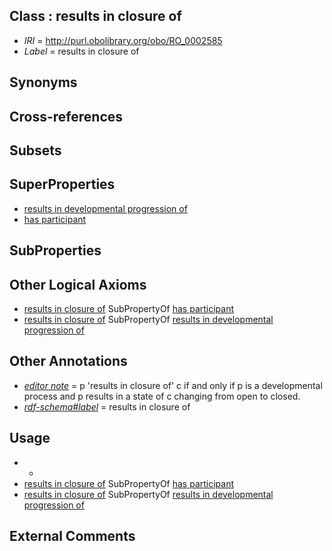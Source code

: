 
## Class : results in closure of

 * *IRI* = http://purl.obolibrary.org/obo/RO_0002585
 * *Label* = results in closure of

## Synonyms


## Cross-references


## Subsets


## SuperProperties

 * [results in developmental progression of](../../RO/95/RO_0002295.md)
 * [has participant](../../RO/57/RO_0000057.md)

## SubProperties


## Other Logical Axioms

 * [results in closure of](../../RO/85/RO_0002585.md) SubPropertyOf [has participant](../../RO/57/RO_0000057.md)
 * [results in closure of](../../RO/85/RO_0002585.md) SubPropertyOf [results in developmental progression of](../../RO/95/RO_0002295.md)

## Other Annotations

 * *[editor note](../../IAO/16/IAO_0000116.md)* = p 'results in closure of' c if and only if p is a developmental process and p results in a state of c changing from open to closed.
 * *[rdf-schema#label](../../el/rdf-schema#label.md)* = results in closure of

## Usage

 * -
 * [results in closure of](../../RO/85/RO_0002585.md) SubPropertyOf [has participant](../../RO/57/RO_0000057.md)
 * [results in closure of](../../RO/85/RO_0002585.md) SubPropertyOf [results in developmental progression of](../../RO/95/RO_0002295.md)

## External Comments

